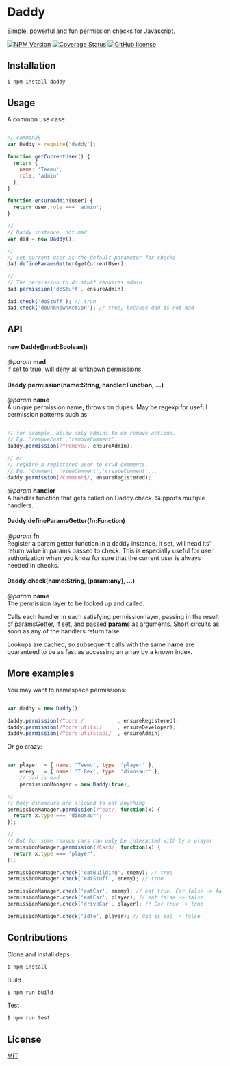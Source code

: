 # Daddy

  Simple, powerful and fun permission checks for Javascript.
  
  [![NPM Version](https://img.shields.io/npm/v/daddy.svg)](https://www.npmjs.com/package/daddy)
  [![Coverage Status](https://coveralls.io/repos/teemualap/daddy/badge.svg?branch=master)](https://coveralls.io/r/teemualap/daddy?branch=master)
  [![GitHub license](https://img.shields.io/badge/license-MIT-blue.svg)](https://raw.githubusercontent.com/teemualap/daddy/master/LICENSE)


## Installation

```bash
$ npm install daddy
```


## Usage

  A common use case:

```js

// commonJS
var Daddy = require('daddy');

function getCurrentUser() {
  return {
    name: 'Teemu',
    role: 'admin'
  };
}

function ensureAdmin(user) {
  return user.role === 'admin';
}

//
// Daddy instance, not mad
var dad = new Daddy();

//
// set current user as the default parameter for checks
dad.defineParamsGetter(getCurrentUser);

//
// The permission to do stuff requires admin
dad.permission('doStuff', ensureAdmin);

dad.check('doStuff'); // true
dad.check('doUnknownAction'); // true, because dad is not mad

```



## API


#### new Daddy([mad:Boolean])
  *@param* **mad**  
  If set to true, will deny all unknown permissions.


#### Daddy.permission(name:String, handler:Function, ...)
  *@param* **name**  
  A unique permission name, throws on dupes. May be regexp for useful permission patterns such as:

```js

// for example, allow only admins to do remove actions. 
// Eg. 'removePost','removeComment'.
daddy.permission(/^remove/, ensureAdmin);

// or
// require a registered user to crud comments. 
// Eg. 'Comment','viewComment','createComment'...
daddy.permission(/Comment$/, ensureRegistered);

```

  *@param* **handler**  
  A handler function that gets called on Daddy.check. Supports multiple handlers.


#### Daddy.defineParamsGetter(fn:Function)
  *@param* **fn**  
  Register a param getter function in a daddy instance. It set, will head its' return value in params passed to check. This is especially useful for user authorization when you know for sure that the current user is always needed in checks.


#### Daddy.check(name:String, [param:any], ...)
  *@param* **name**  
  The permission layer to be looked up and called.

  Calls each handler in each satisfying permission layer, passing in the result of paramsGetter, if set, and passed **param**s as arguments. Short circuits as soon as any of the handlers return false.

  Lookups are cached, so subsequent calls with the same **name** are quaranteed to be as fast as accessing an array by a known index.


## More examples

  You may want to namespace permissions:

``` js

var daddy = new Daddy();

daddy.permission(/^core:/           , ensureRegistered);
daddy.permission(/^core:utils:/     , ensureDeveloper);
daddy.permission(/^core:utils:api/  , ensureAdmin);

```

  Or go crazy:

```js

var player  = { name: 'Teemu', type: 'player' },
    enemy   = { name: 'T Rex', type: 'dinosaur' },
    // dad is mad
    permissionManager = new Daddy(true);

//
// Only dinosaurs are allowed to eat anything
permissionManager.permission(/^eat/, function(x) {
  return x.type === 'dinosaur';
});

//
// But for some reason cars can only be interacted with by a player
permissionManager.permission(/Car$/, function(x) {
  return x.type === 'player';
});

permissionManager.check('eatBuilding', enemy); // true
permissionManager.check('eatStuff', enemy); // true

permissionManager.check('eatCar', enemy); // eat true, Car false -> false
permissionManager.check('eatCar', player); // eat false -> false
permissionManager.check('driveCar', player); // Car true -> true

permissionManager.check('idle', player); // dad is mad -> false

```


## Contributions

Clone and install deps
```bash
$ npm install
```

Build
```bash
$ npm run build
```

Test
```bash
$ npm run test
```

## License
  
  [MIT](LICENSE)
